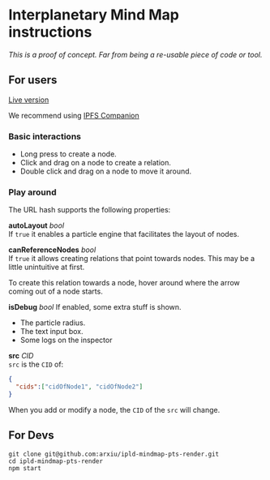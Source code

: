 # Interplanetary Mind Map instructions
_This is a proof of concept. Far from being a re-usable piece of code or tool._

## For users
[Live version](https://arxiu.github.io/ipld-mindmap-pts-render/)

We recommend using [IPFS Companion](https://chrome.google.com/webstore/detail/ipfs-companion/nibjojkomfdiaoajekhjakgkdhaomnch?hl=en)

### Basic interactions
- Long press to create a node.
- Click and drag on a node to create a relation.
- Double click and drag on a node to move it around.
  
### Play around
The URL hash supports the following properties:

**autoLayout** _bool_  
If `true` it enables a particle engine that facilitates the layout of nodes.

**canReferenceNodes** _bool_  
If `true` it allows creating relations that point towards nodes. This may be a little unintuitive at first.

To create this relation towards a node, hover around where the arrow coming out of a node starts.

**isDebug** _bool_ 
If enabled, some extra stuff is shown.
- The particle radius.
- The text input box.
- Some logs on the inspector

**src** _CID_  
`src` is the `CID` of:
```json
{
  "cids":["cidOfNode1", "cidOfNode2"]
}
```
When you add or modify a node, the `CID` of the `src` will change.

## For Devs

`git clone git@github.com:arxiu/ipld-mindmap-pts-render.git`  
`cd ipld-mindmap-pts-render`  
`npm start`